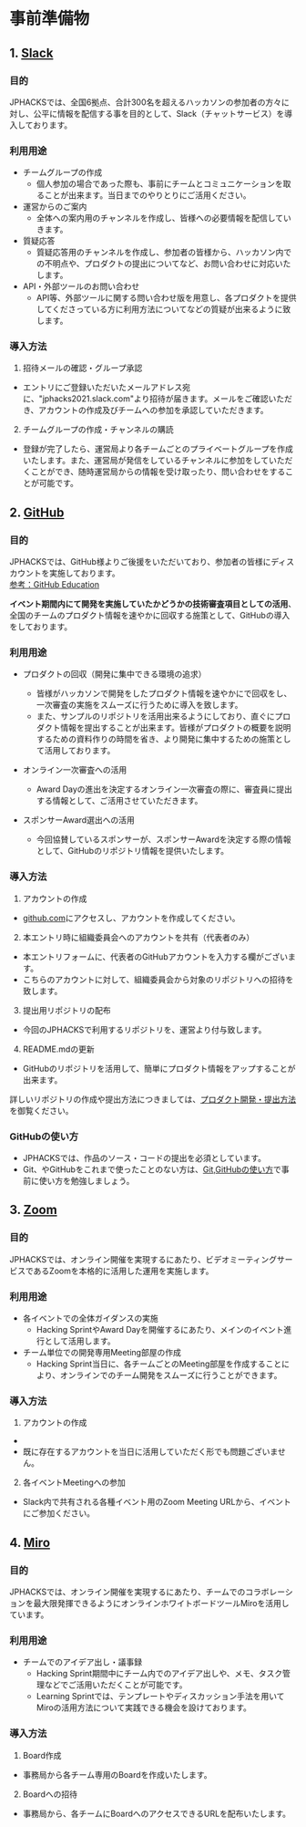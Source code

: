 # 事前準備物
## 1. [Slack](https://slack.com/)
### 目的
JPHACKSでは、全国6拠点、合計300名を超えるハッカソンの参加者の方々に対し、公平に情報を配信する事を目的として、Slack（チャットサービス）を導入しております。

### 利用用途
- チームグループの作成
    - 個人参加の場合であった際も、事前にチームとコミュニケーションを取ることが出来ます。当日までのやりとりにご活用ください。
- 運営からのご案内
    - 全体への案内用のチャンネルを作成し、皆様への必要情報を配信していきます。
- 質疑応答
    - 質疑応答用のチャンネルを作成し、参加者の皆様から、ハッカソン内での不明点や、プロダクトの提出についてなど、お問い合わせに対応いたします。
- API・外部ツールのお問い合わせ
    - API等、外部ツールに関する問い合わせ版を用意し、各プロダクトを提供してくださっている方に利用方法についてなどの質疑が出来るように致します。

### 導入方法
1. 招待メールの確認・グループ承認
  - エントリにご登録いただいたメールアドレス宛に、"jphacks2021.slack.com"より招待が届きます。メールをご確認いただき、アカウントの作成及びチームへの参加を承認していただきます。

2. チームグループの作成・チャンネルの購読
  - 登録が完了したら、運営局より各チームごとのプライベートグループを作成いたします。また、運営局が発信をしているチャンネルに参加をしていただくことができ、随時運営局からの情報を受け取ったり、問い合わせをすることが可能です。

## 2. [GitHub](https://github.com)
### 目的
JPHACKSでは、GitHub様よりご後援をいただいており、参加者の皆様にディスカウントを実施しております。  
[参考：GitHub Education](https://education.github.com/)

**イベント期間内にて開発を実施していたかどうかの技術審査項目としての活用**、全国のチームのプロダクト情報を速やかに回収する施策として、GitHubの導入をしております。

### 利用用途
* プロダクトの回収（開発に集中できる環境の追求）  
    - 皆様がハッカソンで開発をしたプロダクト情報を速やかにで回収をし、一次審査の実施をスムーズに行うために導入を致します。  
    - また、サンプルのリポジトリを活用出来るようにしており、直ぐにプロダクト情報を提出することが出来ます。皆様がプロダクトの概要を説明するための資料作りの時間を省き、より開発に集中するための施策として活用しております。

* オンライン一次審査への活用
    - Award Dayの進出を決定するオンライン一次審査の際に、審査員に提出する情報として、ご活用させていただきます。  

* スポンサーAward選出への活用  
    - 今回協賛しているスポンサーが、スポンサーAwardを決定する際の情報として、GitHubのリポジトリ情報を提供いたします。

### 導入方法
1. アカウントの作成
  - [github.com](https://github.com/)にアクセスし、アカウントを作成してください。

2. 本エントリ時に組織委員会へのアカウントを共有（代表者のみ）
  - 本エントリフォームに、代表者のGitHubアカウントを入力する欄がございます。
  - こちらのアカウントに対して、組織委員会から対象のリポジトリへの招待を致します。

3. 提出用リポジトリの配布
  - 今回のJPHACKSで利用するリポジトリを、運営より付与致します。

4. README.mdの更新
  - GitHubのリポジトリを活用して、簡単にプロダクト情報をアップすることが出来ます。

詳しいリポジトリの作成や提出方法につきましては、[プロダクト開発・提出方法](how-to-submit.md)を御覧ください。

### GitHubの使い方
- JPHACKSでは、作品のソース・コードの提出を必須としています。
- Git、やGitHubをこれまで使ったことのない方は、[Git,GitHubの使い方](how-to-use-git-github.md)で事前に使い方を勉強しましょう。


## 3. [Zoom](https://zoom.us/jp-jp/meetings.html)
### 目的
JPHACKSでは、オンライン開催を実現するにあたり、ビデオミーティングサービスであるZoomを本格的に活用した運用を実施します。

### 利用用途
- 各イベントでの全体ガイダンスの実施
    - Hacking SprintやAward Dayを開催するにあたり、メインのイベント進行として活用します。
- チーム単位での開発専用Meeting部屋の作成
    - Hacking Sprint当日に、各チームごとのMeeting部屋を作成することにより、オンラインでのチーム開発をスムーズに行うことができます。

### 導入方法
1. アカウントの作成
  -
  - 既に存在するアカウントを当日に活用していただく形でも問題ございません。

2. 各イベントMeetingへの参加
  - Slack内で共有される各種イベント用のZoom Meeting URLから、イベントにご参加ください。

## 4. [Miro](https://miro.com/)
### 目的
JPHACKSでは、オンライン開催を実現するにあたり、チームでのコラボレーションを最大限発揮できるようにオンラインホワイトボードツールMiroを活用しています。

### 利用用途
- チームでのアイデア出し・議事録
    - Hacking Sprint期間中にチーム内でのアイデア出しや、メモ、タスク管理などでご活用いただくことが可能です。
    - Learning Sprintでは、テンプレートやディスカッション手法を用いてMiroの活用方法について実践できる機会を設けております。

### 導入方法
1. Board作成
  - 事務局から各チーム専用のBoardを作成いたします。
2. Boardへの招待
  - 事務局から、各チームにBoardへのアクセスできるURLを配布いたします。
